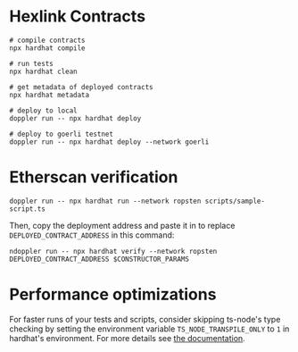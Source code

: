 # Hexlink Contracts

```shell
# compile contracts
npx hardhat compile

# run tests
npx hardhat clean

# get metadata of deployed contracts
npx hardhat metadata

# deploy to local
doppler run -- npx hardhat deploy

# deploy to goerli testnet
doppler run -- npx hardhat deploy --network goerli
```

# Etherscan verification

```shell
doppler run -- npx hardhat run --network ropsten scripts/sample-script.ts
```

Then, copy the deployment address and paste it in to replace `DEPLOYED_CONTRACT_ADDRESS` in this command:

```shell
ndoppler run -- npx hardhat verify --network ropsten DEPLOYED_CONTRACT_ADDRESS $CONSTRUCTOR_PARAMS
```

# Performance optimizations

For faster runs of your tests and scripts, consider skipping ts-node's type checking by setting the environment variable `TS_NODE_TRANSPILE_ONLY` to `1` in hardhat's environment. For more details see [the documentation](https://hardhat.org/guides/typescript.html#performance-optimizations).
